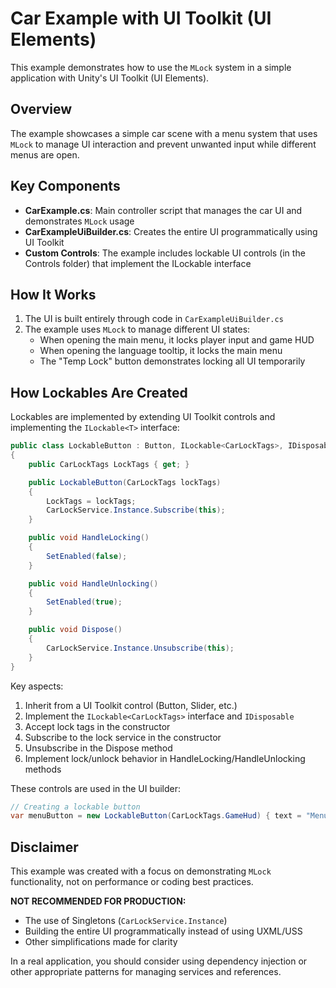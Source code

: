 # Car Example with UI Toolkit (UI Elements)

This example demonstrates how to use the `MLock` system in a simple application with Unity's UI Toolkit (UI Elements).

## Overview

The example showcases a simple car scene with a menu system that uses `MLock` to manage UI interaction and prevent unwanted input while different menus are open. 

## Key Components

- **CarExample.cs**: Main controller script that manages the car UI and demonstrates `MLock` usage
- **CarExampleUiBuilder.cs**: Creates the entire UI programmatically using UI Toolkit
- **Custom Controls**: The example includes lockable UI controls (in the Controls folder) that implement the ILockable interface

## How It Works

1. The UI is built entirely through code in `CarExampleUiBuilder.cs`
2. The example uses `MLock` to manage different UI states:
   - When opening the main menu, it locks player input and game HUD
   - When opening the language tooltip, it locks the main menu
   - The "Temp Lock" button demonstrates locking all UI temporarily

## How Lockables Are Created

Lockables are implemented by extending UI Toolkit controls and implementing the `ILockable<T>` interface:

```csharp
public class LockableButton : Button, ILockable<CarLockTags>, IDisposable
{
    public CarLockTags LockTags { get; }

    public LockableButton(CarLockTags lockTags)
    {
        LockTags = lockTags;
        CarLockService.Instance.Subscribe(this);
    }

    public void HandleLocking()
    {
        SetEnabled(false);
    }

    public void HandleUnlocking()
    {
        SetEnabled(true);
    }

    public void Dispose()
    {
        CarLockService.Instance.Unsubscribe(this);
    }
}
```

Key aspects:
1. Inherit from a UI Toolkit control (Button, Slider, etc.)
2. Implement the `ILockable<CarLockTags>` interface and `IDisposable`
3. Accept lock tags in the constructor
4. Subscribe to the lock service in the constructor
5. Unsubscribe in the Dispose method
6. Implement lock/unlock behavior in HandleLocking/HandleUnlocking methods

These controls are used in the UI builder:

```csharp
// Creating a lockable button
var menuButton = new LockableButton(CarLockTags.GameHud) { text = "Menu", name = MenuButtonName };
```

## Disclaimer

This example was created with a focus on demonstrating `MLock` functionality, not on performance or coding best practices. 

**NOT RECOMMENDED FOR PRODUCTION:**
- The use of Singletons (`CarLockService.Instance`)
- Building the entire UI programmatically instead of using UXML/USS
- Other simplifications made for clarity

In a real application, you should consider using dependency injection or other appropriate patterns for managing services and references. 
